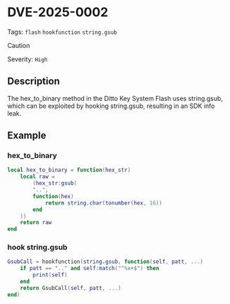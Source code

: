 # DVE-2025-0002
Tags: `flash` `hookfunction` `string.gsub`
> [!CAUTION]
> Severity: `High`
## Description
The hex_to_binary method in the Ditto Key System Flash uses string.gsub, which can be exploited by hooking string.gsub, resulting in an SDK info leak.
## Example
### hex_to_binary
```lua
local hex_to_binary = function(hex_str)
    local raw =
        (hex_str:gsub(
        "..",
        function(hex)
            return string.char(tonumber(hex, 16))
        end
    ))
    return raw
end
```
### hook string.gsub
```lua
GsubCall = hookfunction(string.gsub, function(self, patt, ...)
    if patt == ".." and self:match("^%x+$") then
        print(self)
    end
    return GsubCall(self, patt, ...)
end)
```